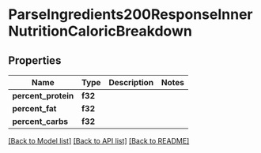 # ParseIngredients200ResponseInnerNutritionCaloricBreakdown

## Properties

Name | Type | Description | Notes
------------ | ------------- | ------------- | -------------
**percent_protein** | **f32** |  | 
**percent_fat** | **f32** |  | 
**percent_carbs** | **f32** |  | 

[[Back to Model list]](../README.md#documentation-for-models) [[Back to API list]](../README.md#documentation-for-api-endpoints) [[Back to README]](../README.md)


